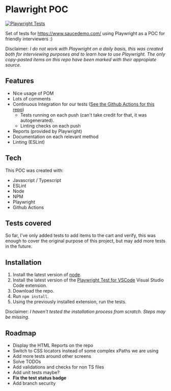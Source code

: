 # Plawright POC

[![Playwright Tests](https://github.com/patowazhir/PlaywrightPOC/actions/workflows/playwright.yml/badge.svg?branch=master&event=status)](https://github.com/patowazhir/PlaywrightPOC/actions/workflows/playwright.yml)

Set of tests for https://www.saucedemo.com/ using Playwright as a POC for friendly interviewers :)

Disclaimer: _I do not work with Playwright on a daily basis, this was created both for interviewing purposes and to learn how to use Playwright. The only copy-pasted items on this repo have been marked with their appropiate source._

## Features
- Nice usage of POM
- Lots of comments
- Continuous Integration for our tests ([See the Github Actions for this repo](https://github.com/patowazhir/PlaywrightPOC/actions))
    - Tests running on each push (can't take credit for that, it was autogenerated).
    - Linting checks on each push
- Reports (provided by Playwright)
- Documentation on each relevant method
- Linting (ESLint)

## Tech
This POC was created with:
- Javascript / Typescript
- ESLint
- Node
- NPM
- Playwright
- Github Actions

## Tests covered
So far, I've only added tests to add items to the cart and verify, this was enough to cover the original purpose of this project, but may add more tests in the future.

## Installation
1. Install the latest version of [node](https://nodejs.org/).
2. Install the latest version of the [Playwright Test for VSCode](https://marketplace.visualstudio.com/items?itemName=ms-playwright.playwright) Visual Studio Code extension.
2. Download the repo.
3. Run ```npm install```.
4. Using the previously installed extension, run the tests.

Disclaimer: _I haven't tested the installation process from scratch. Steps may be missing._

## Roadmap
- Display the HTML Reports on the repo
- Switch to CSS locators instead of some complex xPaths we are using
- Add more tests around other screens
- Solve TODOs
- Add validations and checks for non TS files
- Add unit tests maybe?
- **Fix the test status badge**
- Add branch security
